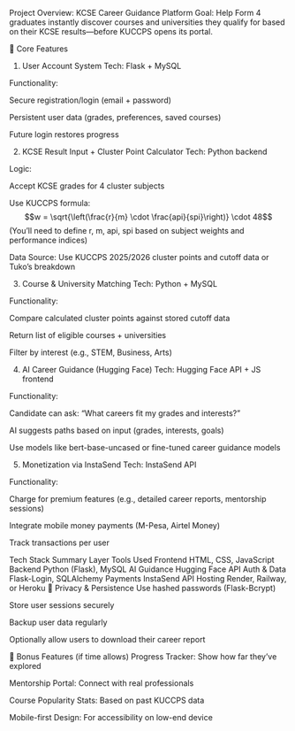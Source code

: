 Project Overview: KCSE Career Guidance Platform
Goal: Help Form 4 graduates instantly discover courses and universities they qualify for based on their KCSE results—before KUCCPS opens its portal.

🧩 Core Features
1. User Account System
Tech: Flask + MySQL

Functionality:

Secure registration/login (email + password)

Persistent user data (grades, preferences, saved courses)

Future login restores progress

2. KCSE Result Input + Cluster Point Calculator
Tech: Python backend

Logic:

Accept KCSE grades for 4 cluster subjects

Use KUCCPS formula: $$w = \sqrt{\left(\frac{r}{m} \cdot \frac{api}{spi}\right)} \cdot 48$$ (You’ll need to define r, m, api, spi based on subject weights and performance indices)

Data Source: Use KUCCPS 2025/2026 cluster points and cutoff data or Tuko’s breakdown

3. Course & University Matching
Tech: Python + MySQL

Functionality:

Compare calculated cluster points against stored cutoff data

Return list of eligible courses + universities

Filter by interest (e.g., STEM, Business, Arts)

4. AI Career Guidance (Hugging Face)
Tech: Hugging Face API + JS frontend

Functionality:

Candidate can ask: “What careers fit my grades and interests?”

AI suggests paths based on input (grades, interests, goals)

Use models like bert-base-uncased or fine-tuned career guidance models

5. Monetization via InstaSend
Tech: InstaSend API

Functionality:

Charge for premium features (e.g., detailed career reports, mentorship sessions)

Integrate mobile money payments (M-Pesa, Airtel Money)

Track transactions per user

Tech Stack Summary
Layer	Tools Used
Frontend	HTML, CSS, JavaScript
Backend	Python (Flask), MySQL
AI Guidance	Hugging Face API
Auth & Data	Flask-Login, SQLAlchemy
Payments	InstaSend API
Hosting	Render, Railway, or Heroku
🔐 Privacy & Persistence
Use hashed passwords (Flask-Bcrypt)

Store user sessions securely

Backup user data regularly

Optionally allow users to download their career report

🚀 Bonus Features (if time allows)
Progress Tracker: Show how far they’ve explored

Mentorship Portal: Connect with real professionals

Course Popularity Stats: Based on past KUCCPS data

Mobile-first Design: For accessibility on low-end device
